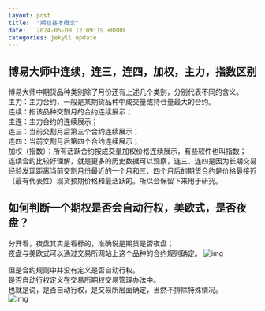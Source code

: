 ```yaml
---
layout: post
title:  "期权基本概念"
date:   2024-05-08 12:09:19 +0800
categories: jekyll update
---
```

## 博易大师中连续，连三，连四，加权，主力，指数区别
博易大师中期货品种类别除了月份还有上述几个类别，分别代表不同的含义。  
主力：主力合约，一般是某期货品种中成交量或持仓量最大的合约。  
连续：指该品种交割月的合约连续展示；  
主连：主力合约的连续展示；  
连三：当前交割月后第三个合约连续展示；  
连四：当前交割月后第四个合约连续展示；  
加权（指数）：所有活跃合约按成交量加权价格连续展示，有些软件也叫指数；  
连续合约比较好理解，就是更多的历史数据可以观察，连三、连四是因为长期交易经验发现距离当前交割月份最近的一个月和三、四个月后的期货合约是价格最接近（最有代表性）现货预期价格和最活跃的。所以会保留下来用于研究。
## 如何判断一个期权是否会自动行权，美欧式，是否夜盘？
分开看，夜盘其实是看标的，准确说是期货是否夜盘；  
夜盘与美欧式可以通过交易所网站上这个品种的合约规则确定。
![img](/assets/img/EB_rules.jpg)

但是合约规则中并没有定义是否自动行权。  
是否自动行权定义在交易所期权交易管理办法中。  
也就是说，是否自动行权，是交易所层面确定，当然不排除特殊情况。  
![img](/assets/img/dss_option_exercise.jpg)